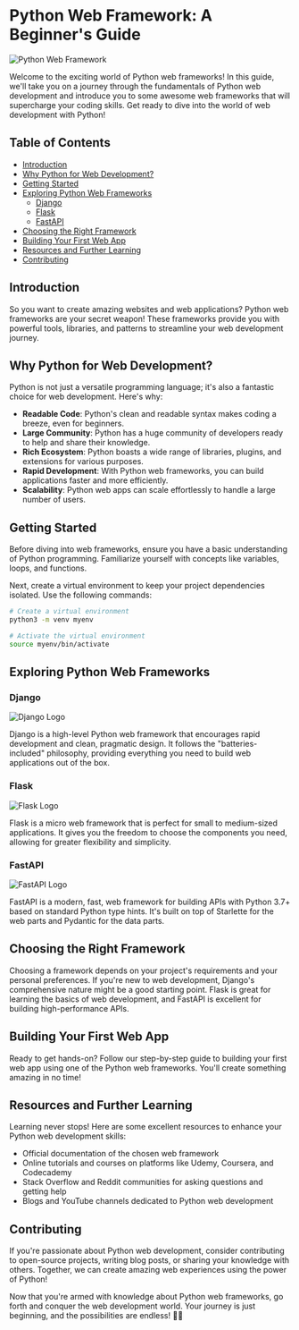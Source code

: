 # Python Web Framework: A Beginner's Guide

![Python Web Framework](/py.png)

Welcome to the exciting world of Python web frameworks! In this guide, we'll take you on a journey through the fundamentals of Python web development and introduce you to some awesome web frameworks that will supercharge your coding skills. Get ready to dive into the world of web development with Python!

## Table of Contents
- [Introduction](#introduction)
- [Why Python for Web Development?](#why-python-for-web-development)
- [Getting Started](#getting-started)
- [Exploring Python Web Frameworks](#exploring-python-web-frameworks)
  - [Django](#django)
  - [Flask](#flask)
  - [FastAPI](#fastapi)
- [Choosing the Right Framework](#choosing-the-right-framework)
- [Building Your First Web App](#building-your-first-web-app)
- [Resources and Further Learning](#resources-and-further-learning)
- [Contributing](#contributing)

## Introduction

So you want to create amazing websites and web applications? Python web frameworks are your secret weapon! These frameworks provide you with powerful tools, libraries, and patterns to streamline your web development journey.

## Why Python for Web Development?

Python is not just a versatile programming language; it's also a fantastic choice for web development. Here's why:

- **Readable Code**: Python's clean and readable syntax makes coding a breeze, even for beginners.
- **Large Community**: Python has a huge community of developers ready to help and share their knowledge.
- **Rich Ecosystem**: Python boasts a wide range of libraries, plugins, and extensions for various purposes.
- **Rapid Development**: With Python web frameworks, you can build applications faster and more efficiently.
- **Scalability**: Python web apps can scale effortlessly to handle a large number of users.

## Getting Started

Before diving into web frameworks, ensure you have a basic understanding of Python programming. Familiarize yourself with concepts like variables, loops, and functions.

Next, create a virtual environment to keep your project dependencies isolated. Use the following commands:

```bash
# Create a virtual environment
python3 -m venv myenv

# Activate the virtual environment
source myenv/bin/activate
```

## Exploring Python Web Frameworks

### Django

![Django Logo](/dj.png)

Django is a high-level Python web framework that encourages rapid development and clean, pragmatic design. It follows the "batteries-included" philosophy, providing everything you need to build web applications out of the box.

### Flask

![Flask Logo](/flask.png)

Flask is a micro web framework that is perfect for small to medium-sized applications. It gives you the freedom to choose the components you need, allowing for greater flexibility and simplicity.

### FastAPI

![FastAPI Logo](/fast.jpeg)

FastAPI is a modern, fast, web framework for building APIs with Python 3.7+ based on standard Python type hints. It's built on top of Starlette for the web parts and Pydantic for the data parts.

## Choosing the Right Framework

Choosing a framework depends on your project's requirements and your personal preferences. If you're new to web development, Django's comprehensive nature might be a good starting point. Flask is great for learning the basics of web development, and FastAPI is excellent for building high-performance APIs.

## Building Your First Web App

Ready to get hands-on? Follow our step-by-step guide to building your first web app using one of the Python web frameworks. You'll create something amazing in no time!

## Resources and Further Learning

Learning never stops! Here are some excellent resources to enhance your Python web development skills:

- Official documentation of the chosen web framework
- Online tutorials and courses on platforms like Udemy, Coursera, and Codecademy
- Stack Overflow and Reddit communities for asking questions and getting help
- Blogs and YouTube channels dedicated to Python web development

## Contributing

If you're passionate about Python web development, consider contributing to open-source projects, writing blog posts, or sharing your knowledge with others. Together, we can create amazing web experiences using the power of Python!

Now that you're armed with knowledge about Python web frameworks, go forth and conquer the web development world. Your journey is just beginning, and the possibilities are endless! 🚀🐍